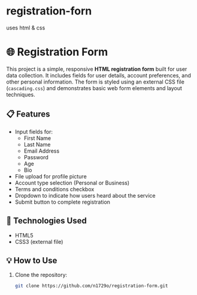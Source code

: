 # registration-forn
uses html &amp; css

# 🌐 Registration Form

This project is a simple, responsive **HTML registration form** built for user data collection. It includes fields for user details, account preferences, and other personal information. The form is styled using an external CSS file (`cascading.css`) and demonstrates basic web form elements and layout techniques.

## 📋 Features

- Input fields for:
  - First Name
  - Last Name
  - Email Address
  - Password
  - Age
  - Bio
- File upload for profile picture
- Account type selection (Personal or Business)
- Terms and conditions checkbox
- Dropdown to indicate how users heard about the service
- Submit button to complete registration

## 🧱 Technologies Used

- HTML5
- CSS3 (external file)

## 💡 How to Use

1. Clone the repository:
   ```bash
   git clone https://github.com/n1729o/registration-form.git

